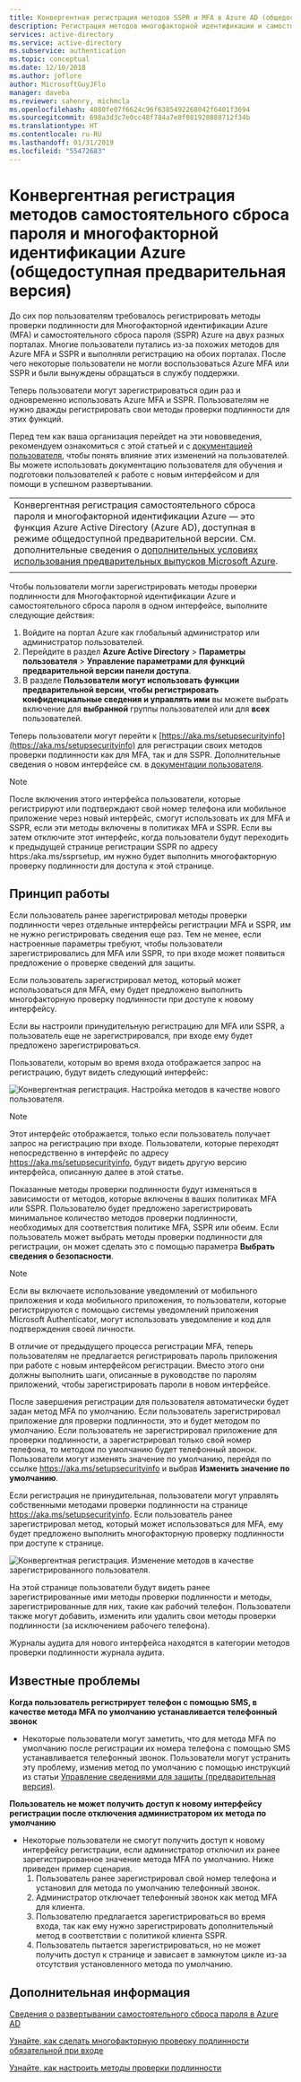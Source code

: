 ```yaml
---
title: Конвергентная регистрация методов SSPR и MFA в Azure AD (общедоступная предварительная версия)
description: Регистрация методов многофакторной идентификации и самостоятельного сброса пароля в Azure AD (общедоступная предварительная версия)
services: active-directory
ms.service: active-directory
ms.subservice: authentication
ms.topic: conceptual
ms.date: 12/10/2018
ms.author: joflore
author: MicrosoftGuyJFlo
manager: daveba
ms.reviewer: sahenry, michmcla
ms.openlocfilehash: 4080fe07f6624c96f6385492268042f6401f3694
ms.sourcegitcommit: 698a3d3c7e0cc48f784a7e8f081928888712f34b
ms.translationtype: HT
ms.contentlocale: ru-RU
ms.lasthandoff: 01/31/2019
ms.locfileid: "55472683"
---
```

# <a name="converged-registration-for-self-service-password-reset-and-azure-multi-factor-authentication-public-preview"></a>Конвергентная регистрация методов самостоятельного сброса пароля и многофакторной идентификации Azure (общедоступная предварительная версия)

До сих пор пользователям требовалось регистрировать методы проверки подлинности для Многофакторной идентификации Azure (MFA) и самостоятельного сброса пароля (SSPR) Azure на двух разных порталах. Многие пользователи путались из-за похожих методов для Azure MFA и SSPR и выполняли регистрацию на обоих порталах. После чего некоторые пользователи не могли воспользоваться Azure MFA или SSPR и были вынуждены обращаться в службу поддержки. 

Теперь пользователи могут зарегистрироваться один раз и одновременно использовать Azure MFA и SSPR. Пользователям не нужно дважды регистрировать свои методы проверки подлинности для этих функций.  

Перед тем как ваша организация перейдет на эти нововведения, рекомендуем ознакомиться с этой статьей и с [документацией пользователя](https://aka.ms/securityinfoguide), чтобы понять влияние этих изменений на пользователей. Вы можете использовать документацию пользователя для обучения и подготовки пользователей к работе с новым интерфейсом и для помощи в успешном развертывании.

|     |
| --- |
| Конвергентная регистрация самостоятельного сброса пароля и многофакторной идентификации Azure — это функция Azure Active Directory (Azure AD), доступная в режиме общедоступной предварительной версии. См. дополнительные сведения о [дополнительных условиях использования предварительных выпусков Microsoft Azure](https://azure.microsoft.com/support/legal/preview-supplemental-terms/).|
|     |

Чтобы пользователи могли зарегистрировать методы проверки подлинности для Многофакторной идентификации Azure и самостоятельного сброса пароля в одном интерфейсе, выполните следующие действия:

1. Войдите на портал Azure как глобальный администратор или администратор пользователей.
2. Перейдите в раздел **Azure Active Directory** > **Параметры пользователя** > **Управление параметрами для функций предварительной версии панели доступа**.
3. В разделе **Пользователи могут использовать функции предварительной версии, чтобы регистрировать конфиденциальные сведения и управлять ими** вы можете выбрать включение для **выбранной** группы пользователей или для **всех** пользователей.

Теперь пользователи могут перейти к [https://aka.ms/setupsecurityinfo](https://aka.ms/setupsecurityinfo) для регистрации своих методов проверки подлинности как для MFA, так и для SSPR. Дополнительные сведения о новом интерфейсе см. в [документации пользователя](https://aka.ms/securityinfoguide).  

> [!NOTE]
> После включения этого интерфейса пользователи, которые регистрируют или подтверждают свой номер телефона или мобильное приложение через новый интерфейс, смогут использовать их для MFA и SSPR, если эти методы включены в политиках MFA и SSPR. Если вы затем отключите этот интерфейс, когда пользователи будут переходить к предыдущей странице регистрации SSPR по адресу https:/aka.ms/ssprsetup, им нужно будет выполнить многофакторную проверку подлинности для доступа к этой странице.  

## <a name="how-it-works"></a>Принцип работы

Если пользователь ранее зарегистрировал методы проверки подлинности через отдельные интерфейсы регистрации MFA и SSPR, им не нужно регистрировать сведения еще раз. Тем не менее, если настроенные параметры требуют, чтобы пользователи зарегистрировались для MFA или SSPR, то при входе может появиться предложение о проверке сведений для защиты.

Если пользователь зарегистрировал метод, который может использоваться для MFA, ему будет предложено выполнить многофакторную проверку подлинности при доступе к новому интерфейсу.

Если вы настроили принудительную регистрацию для MFA или SSPR, а пользователь еще не зарегистрировался, при входе ему будет предложено зарегистрироваться.

Пользователи, которым во время входа отображается запрос на регистрацию, будут видеть следующий интерфейс:

![Конвергентная регистрация. Настройка методов в качестве нового пользователя.](./media/concept-registration-mfa-sspr-converged/concept-registration-add-methods.png)

> [!NOTE]
> Этот интерфейс отображается, только если пользователь получает запрос на регистрацию при входе. Пользователи, которые переходят непосредственно в интерфейс по адресу https://aka.ms/setupsecurityinfo, будут видеть другую версию интерфейса, описанную далее в этой статье.

Показанные методы проверки подлинности будут изменяться в зависимости от методов, которые включены в ваших политиках MFA или SSPR. Пользователю будет предложено зарегистрировать минимальное количество методов проверки подлинности, необходимых для соответствия политике MFA, SSPR или обеим. Если пользователь может выбрать методы проверки подлинности для регистрации, он может сделать это с помощью параметра **Выбрать сведения о безопасности**.  

> [!NOTE]
> Если вы включаете использование уведомлений от мобильного приложения и кода мобильного приложения, то пользователи, которые регистрируются с помощью системы уведомлений приложения Microsoft Authenticator, могут использовать уведомление и код для подтверждения своей личности.

В отличие от предыдущего процесса регистрации MFA, теперь пользователям не предлагается регистрировать пароль приложения при работе с новым интерфейсом регистрации. Вместо этого они должны выполнить шаги, описанные в руководстве по паролям приложений, чтобы зарегистрировать пароли в новом интерфейсе.  

После завершения регистрации для пользователя автоматически будет задан метод MFA по умолчанию. Если пользователь зарегистрировал приложение для проверки подлинности, это и будет методом по умолчанию. Если пользователь не зарегистрировал приложение для проверки подлинности, а зарегистрировал только свой номер телефона, то методом по умолчанию будет телефонный звонок. Пользователи могут изменять значение по умолчанию, перейдя по ссылке https://aka.ms/setupsecurityinfo и выбрав **Изменить значение по умолчанию**.  

Если регистрация не принудительная, пользователи могут управлять собственными методами проверки подлинности на странице https://aka.ms/setupsecurityinfo. Если пользователь ранее зарегистрировал метод, который может использоваться для MFA, ему будет предложено выполнить многофакторную проверку подлинности при доступе к странице.  

![Конвергентная регистрация. Изменение методов в качестве зарегистрированного пользователя.](./media/concept-registration-mfa-sspr-converged/concept-registration-edit-methods.png)

На этой странице пользователи будут видеть ранее зарегистрированные ими методы проверки подлинности и методы, зарегистрированные для них, такие как рабочий телефон. Пользователи также могут добавить, изменить или удалить свои методы проверки подлинности (за исключением рабочего телефона).  

Журналы аудита для нового интерфейса находятся в категории методов проверки подлинности журнала аудита.  

## <a name="known-issues"></a>Известные проблемы

**Когда пользователь регистрирует телефон с помощью SMS, в качестве метода MFA по умолчанию устанавливается телефонный звонок**

   * Некоторые пользователи могут заметить, что для метода MFA по умолчанию после регистрации их номера телефона с помощью SMS устанавливается телефонный звонок. Пользователи могут устранить эту проблему, изменив метод по умолчанию с помощью инструкций из статьи [Управление сведениями для защиты (предварительная версия)](../user-help/security-info-manage-settings.md#change-your-info).

**Пользователь не может получить доступ к новому интерфейсу регистрации после отключения администратором их метода по умолчанию**

   * Некоторые пользователи не смогут получить доступ к новому интерфейсу регистрации, если администратор отключил их ранее зарегистрированное значение метода MFA по умолчанию. Ниже приведен пример сценария.
      1. Пользователь ранее зарегистрировал свой номер телефона и установил для метода по умолчанию телефонный звонок.
      2. Администратор отключает телефонный звонок как метод MFA для клиента.
      3. Пользователю предлагается зарегистрироваться во время входа, так как ему нужно зарегистрировать дополнительный метод в соответствии с политикой клиента SSPR.
      4. Пользователь пытается зарегистрироваться, но не может получить доступ к странице и зависает в замкнутом цикле из-за отсутствия установленного метода по умолчанию.

## <a name="next-steps"></a>Дополнительная информация

[Сведения о развертывании самостоятельного сброса пароля в Azure AD](howto-sspr-deployment.md)

[Узнайте, как сделать многофакторную проверку подлинности обязательной при входе](howto-mfa-getstarted.md)

[Узнайте, как настроить методы проверки подлинности](https://aka.ms/securityinfoguide)
